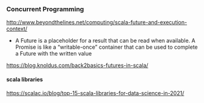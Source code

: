 


### Concurrent Programming
http://www.beyondthelines.net/computing/scala-future-and-execution-context/
- A Future is a placeholder for a result that can be read when available. A Promise is like a “writable-once” container that can be used to complete a Future with the written value

https://blog.knoldus.com/back2basics-futures-in-scala/

#### scala libraries
https://scalac.io/blog/top-15-scala-libraries-for-data-science-in-2021/
